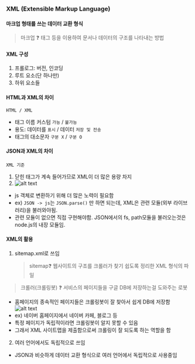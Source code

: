 ### XML (Extensible Markup Language)

#### 마크업 형태를 쓰는 데이터 교환 형식

> 마크업 ❓
> 태그 등을 이용하여 문서나 데이터의 구조를 나타내는 방법

#### XML 구성

1. 프롤로그: 버전, 인코딩
2. 루트 요소(단 하나만)
3. 하위 요소들

#### HTML과 XML의 차이

`HTML / XML`

- 태그 이름 커스텀 `가능` / `불가능`
- 용도: 데이터를 `표시` / 데이터 `저장 및 전송`
- 태그의 대소문자 `구분 X` / `구분 O`

#### JSON과 XML의 차이

`XML 기준`

1. 닫힌 태그가 계속 들어가므로 XML이 더 많은 용량 차지
2. ![alt text](<스크린샷 2024-09-10 오전 11.22.16.png>)

- js 객체로 변환하기 위해 더 많은 노력이 필요함
- ex) `JSON -> js`는 `JSON.parse()` 만 하면 되는데, XML은 관련 모듈(외부 라이브러리)을 불러와야됨.
- 관련 모듈이 없으면 직접 구현해야함. JSON에서의 fs, path모듈을 불러오는것은 node.js의 내장 모듈임.

#### XML의 활용

1. sitemap.xml로 쓰임
   > sitemap❓
   > 웹사이트의 구조를 크롤러가 찾기 쉽도록 정리한 XML 형식의 파일

> 크롤러(크롤링봇) ❓
> 서비스의 페이지들을 구글 DB에 저장하는걸 도와주는 로봇

- 홈페이지의 종속적인 페이지들은 크롤링봇이 잘 찾아서 쉽게 DB에 저장함
  ![alt text](<스크린샷 2024-09-10 오전 11.44.13.png>)
- ex) 네이버 홈페이지에서 네이버 카페, 블로그 등
- 특정 페이지가 독립적이라면 크롤링봇이 알지 못할 수 있음
- 그래서 XML 사이트맵을 제출함으로써 크롤링이 잘 되도록 하는 역할을 함

2. 여러 언어에서도 독립적으로 쓰임

- JSON과 비슷하게 데이터 교환 형식으로 여러 언어에서 독립적으로 사용중임
